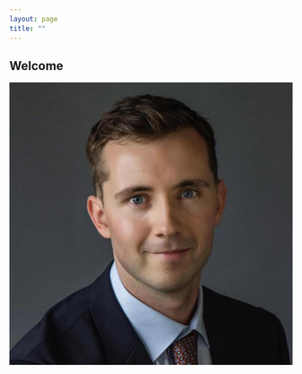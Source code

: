 ```yaml
---
layout: page
title: ""
---
```


## Welcome

<img style="float: right;" src="assets/BenjaminSmithHeadshot.jpeg">
